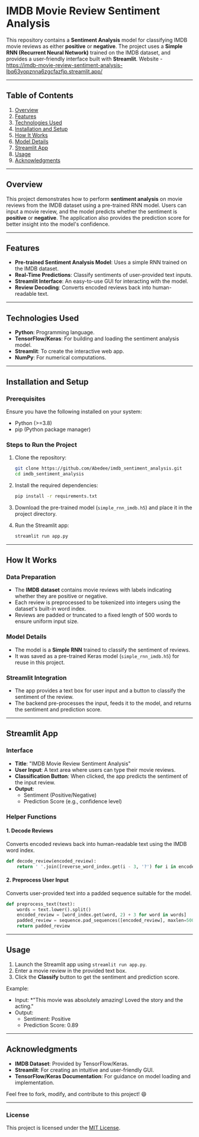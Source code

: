 # IMDB Movie Review Sentiment Analysis

This repository contains a **Sentiment Analysis** model for classifying IMDB movie reviews as either **positive** or **negative**. The project uses a **Simple RNN (Recurrent Neural Network)** trained on the IMDB dataset, and provides a user-friendly interface built with **Streamlit**.
Website - https://imdb-movie-review-sentiment-analysis-lbq63yopznna6zgcfazfjp.streamlit.app/

---

## Table of Contents
1. [Overview](#overview)
2. [Features](#features)
3. [Technologies Used](#technologies-used)
4. [Installation and Setup](#installation-and-setup)
5. [How It Works](#how-it-works)
6. [Model Details](#model-details)
7. [Streamlit App](#streamlit-app)
8. [Usage](#usage)
9. [Acknowledgments](#acknowledgments)

---

## Overview

This project demonstrates how to perform **sentiment analysis** on movie reviews from the IMDB dataset using a pre-trained RNN model. Users can input a movie review, and the model predicts whether the sentiment is **positive** or **negative**. The application also provides the prediction score for better insight into the model's confidence.

---

## Features
- **Pre-trained Sentiment Analysis Model**: Uses a simple RNN trained on the IMDB dataset.
- **Real-Time Predictions**: Classify sentiments of user-provided text inputs.
- **Streamlit Interface**: An easy-to-use GUI for interacting with the model.
- **Review Decoding**: Converts encoded reviews back into human-readable text.

---

## Technologies Used
- **Python**: Programming language.
- **TensorFlow/Keras**: For building and loading the sentiment analysis model.
- **Streamlit**: To create the interactive web app.
- **NumPy**: For numerical computations.

---

## Installation and Setup

### Prerequisites
Ensure you have the following installed on your system:
- Python (>=3.8)
- pip (Python package manager)

### Steps to Run the Project
1. Clone the repository:
    ```bash
    git clone https://github.com/Abedee/imdb_sentiment_analysis.git
    cd imdb_sentiment_analysis
    ```

2. Install the required dependencies:
    ```bash
    pip install -r requirements.txt
    ```

3. Download the pre-trained model (`simple_rnn_imdb.h5`) and place it in the project directory.

4. Run the Streamlit app:
    ```bash
    streamlit run app.py
    ```

---

## How It Works

### Data Preparation
- The **IMDB dataset** contains movie reviews with labels indicating whether they are positive or negative.
- Each review is preprocessed to be tokenized into integers using the dataset's built-in word index.
- Reviews are padded or truncated to a fixed length of 500 words to ensure uniform input size.

### Model Details
- The model is a **Simple RNN** trained to classify the sentiment of reviews.
- It was saved as a pre-trained Keras model (`simple_rnn_imdb.h5`) for reuse in this project.

### Streamlit Integration
- The app provides a text box for user input and a button to classify the sentiment of the review.
- The backend pre-processes the input, feeds it to the model, and returns the sentiment and prediction score.

---

## Streamlit App

### Interface
- **Title**: "IMDB Movie Review Sentiment Analysis"
- **User Input**: A text area where users can type their movie reviews.
- **Classification Button**: When clicked, the app predicts the sentiment of the input review.
- **Output**:
  - Sentiment (Positive/Negative)
  - Prediction Score (e.g., confidence level)

### Helper Functions
#### 1. Decode Reviews
Converts encoded reviews back into human-readable text using the IMDB word index.
```python
def decode_review(encoded_review):
    return ' '.join([reverse_word_index.get(i - 3, '?') for i in encoded_review])
```

#### 2. Preprocess User Input
Converts user-provided text into a padded sequence suitable for the model.
```python
def preprocess_text(text):
    words = text.lower().split()
    encoded_review = [word_index.get(word, 2) + 3 for word in words]
    padded_review = sequence.pad_sequences([encoded_review], maxlen=500)
    return padded_review
```

---

## Usage
1. Launch the Streamlit app using `streamlit run app.py`.
2. Enter a movie review in the provided text box.
3. Click the **Classify** button to get the sentiment and prediction score.

Example:
- Input: *"This movie was absolutely amazing! Loved the story and the acting."
- Output:
  - Sentiment: Positive
  - Prediction Score: 0.89

---

## Acknowledgments
- **IMDB Dataset**: Provided by TensorFlow/Keras.
- **Streamlit**: For creating an intuitive and user-friendly GUI.
- **TensorFlow/Keras Documentation**: For guidance on model loading and implementation.

Feel free to fork, modify, and contribute to this project! :smile:

---

### License
This project is licensed under the [MIT License](LICENSE).
